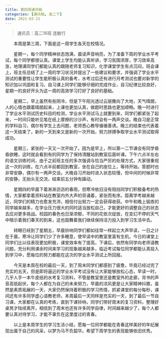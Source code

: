```yaml
---
title: 第四周通讯稿
categories: [通讯稿, 高二下]
date: 2021-03-21
---
```


> 通讯员：高二16班 连敏行

　　本周是第三周，下面是这一周学生各天在校情况。 

　　星期一，每个同学精神状态饱满，晨读声音响亮，为了准备下周的学业水平考试，每个同学都很认真。课堂上学生均能认真听讲，学习氛围浓厚，学习效率高涨，地理课同学们都能认真的跟随老师复习知识，化学课堂学生有点沉闷，班会课上，班主任总结了上一周的学习状况并提出了一些建议和要求，并强调了学业水平测试的重要性让学生能积极认真的备考，水考过后还有进行月考测试也要对新学的知识加以巩固和复习。自习课上同学们能够仔细的完成作业，自习纪律比较良好，星期一的良好开头为这一周的高效学习打好了良好的基础。

　　星期二，早上虽然有些阴冷，但是下午阳光透过云层撒向了大地，天气晴朗，人的心情也跟着晴朗起来，上课也更加认真，做题时思路也更加顺畅。晚一时进行了学业水平测试历史科目的检测，学业水平测试马上就要到来，同学们都紧张了起来，一时间只能听见笔在纸上摩擦的沙沙声，有时会有一两声交谈。晚自习是正常的学科自习，偶尔有学生上去问题，老师悉心教导循循善诱。晚三的结束也代表着这一天结束了，新的一天到来又是新的一次开始，努力拼搏争取学业水平测试取得成功。

　　星期三，紧张的一天又一次开始了。因为是早上，所以第一二节课会有同学昏昏欲睡，这时就会看到有的同学为了保持清醒站到教室后面听课。下午六点半左右的语文训练时间，由于之前班主任的多次强调与恰当严厉的处理方式，大家很重视这一次的训练，在六点半前都回到教室，坐在自己的座位上，等待开始。答题时也非常安静，偶尔有一两声交谈。大晚自习开始时进入状态较慢，但中间的时候非常的安静，无抬头无交流，结束前五分钟有躁动。

　　星期四的早晨下着淅淅沥沥的春雨，但寒冷依旧没有阻挡同学们积极备考的热情，大家都拿着资料站在教室内外大声的背诵着，紧张而有序。距离学考越来越近，同学们的精力也愈发充沛，相信付出努力一定会获得收获。中午和晚上锻炼的同学越来越多，在学业压力很大的同时适当放松自己，才能更好的调整自己的状态去应对更多挑战。校园的春色也日渐浓郁，不同的花依次绽放，在变幻不停的天气中暗示着我们春天的到来，这也鼓舞着我们继续保持活力投入到学习生活中去。

　　转眼已经到了星期五，早晨铃响同学们都如往常一样起立大声早读，一日之计在于晨，寒冷让同学们少了许多睡意，使早读中的教室里富有生机，今日的课堂上同学们比以往表现更加积极，课堂效率有了提高，下课后，依然有同学向老师请教问题，充分利用课余时间来学习的现象越来越多，临近考试每位同学都能认真投入到学习中，愿每位的努力都能在这次的学业水平测试上所回报。

　　今天是本周在校的最后一天，到了周末同学们都感到了疲惫，毕竟已经过完了充实的五天，但是即将逼近的学业水平考试没有让大家能够放松心态，早读一时，几乎人手一本牛皮纸的水考复习资料，不管是教室里还是教室外的走廊，背书的声音高低起伏，每个人都在为自己的未来努力，早晨的凉风更是让大家精神抖擞，虽然是素质拓展的一天，大家仍然保持着积极的学习热情，抓紧课堂的每分每秒，课间还有许多同学虚心请教老师，本周最后一天同样是充实的一天，到了最后一节自习课，大家都在认真的考练，直到下课铃响，同学们带好周末的复习资料，整理好桌凳才陆续离开，相信到了周末也还有许多同学自律，时间越来越少了，每个人都要认真对待学习，才能不辜负在这里度过的青春。

　　以上是本周学生的学习生活小结，愿每一位同学都能在青春这样美好的年纪展现出属于自己的风采，以梦为马不负韶华。希望下周学生的表现能够依旧优秀。
